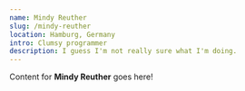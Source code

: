 ```yaml
---
name: Mindy Reuther
slug: /mindy-reuther
location: Hamburg, Germany
intro: Clumsy programmer
description: I guess I'm not really sure what I'm doing.
---
```

Content for **Mindy Reuther** goes here!